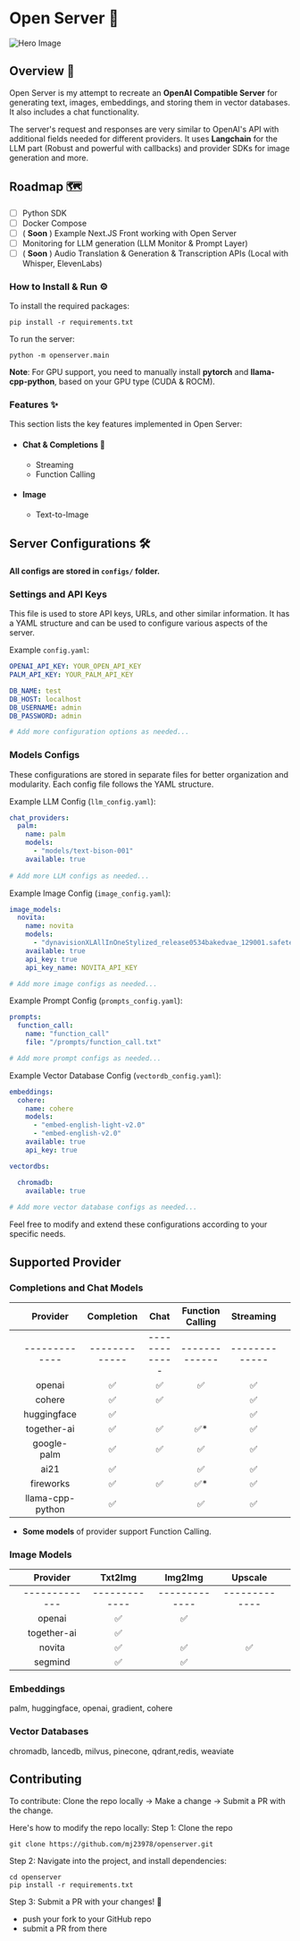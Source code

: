 # Open Server 🚀

![Hero Image](./docs/hero.jpg)


## Overview 📖

Open Server is my attempt to recreate an **OpenAI Compatible Server** for generating text, images, embeddings, and storing them in vector databases. It also includes a chat functionality. 

The server's request and responses are very similar to OpenAI's API with additional fields needed for different providers. It uses **Langchain** for the LLM part (Robust and powerful with callbacks) and provider SDKs for image generation and more.

## Roadmap 🗺️

- [ ] Python SDK
- [ ] Docker Compose
- [ ] ( **Soon** ) Example Next.JS Front working with Open Server
- [ ] Monitoring for LLM generation (LLM Monitor & Prompt Layer)
- [ ] ( **Soon** ) Audio Translation & Generation & Transcription APIs (Local with Whisper, ElevenLabs)

### How to Install & Run ⚙️

To install the required packages:
```
pip install -r requirements.txt
```

To run the server:
```
python -m openserver.main
```

**Note**: For GPU support, you need to manually install **pytorch** and **llama-cpp-python**, based on your GPU type (CUDA & ROCM).

### Features ✨

This section lists the key features implemented in Open Server:

-   #### Chat & Completions 💬
    -   Streaming
    -   Function Calling
    
-   #### Image 
    -   Text-to-Image 


## Server Configurations 🛠️


#### All configs are stored in  `configs/`  folder.


###  Settings and API Keys

This file is used to store API keys, URLs, and other similar information. It has a YAML structure and can be used to configure various aspects of the server.

Example `config.yaml`:
```yaml
OPENAI_API_KEY: YOUR_OPEN_API_KEY
PALM_API_KEY: YOUR_PALM_API_KEY

DB_NAME: test
DB_HOST: localhost
DB_USERNAME: admin
DB_PASSWORD: admin

# Add more configuration options as needed...
```

### Models Configs

These configurations are stored in separate files for better organization and modularity. Each config file follows the YAML structure.

Example LLM Config (`llm_config.yaml`):
```yaml
chat_providers:
  palm:
    name: palm
    models: 
      - "models/text-bison-001"
    available: true
    
# Add more LLM configs as needed...
```

Example Image Config (`image_config.yaml`):
```yaml
image_models:
  novita:
    name: novita
    models:
      - "dynavisionXLAllInOneStylized_release0534bakedvae_129001.safetensors"
    available: true
    api_key: true
    api_key_name: NOVITA_API_KEY

# Add more image configs as needed...
```

Example Prompt Config (`prompts_config.yaml`):
```yaml
prompts:
  function_call:
    name: "function_call"
    file: "/prompts/function_call.txt"

# Add more prompt configs as needed...
```

Example Vector Database Config (`vectordb_config.yaml`):
```yaml
embeddings:
  cohere:
    name: cohere
    models: 
      - "embed-english-light-v2.0"
      - "embed-english-v2.0"
    available: true
    api_key: true

vectordbs:

  chromadb:
    available: true
   
# Add more vector database configs as needed...
```

Feel free to modify and extend these configurations according to your specific needs.

## Supported Provider

### Completions and Chat Models 

|   |     Provider     |   Completion  |      Chat     | Function Calling |   Streaming   |   |
|:-:|:----------------:|:-------------:|:-------------:|:----------------:|:-------------:|:-:|
|   |   -------------  | ------------- | ------------- |   -------------  | ------------- |   |
|   |      openai      |       ✅       |       ✅       |         ✅        |       ✅       |   |
|   |      cohere      |       ✅       |       ✅       |                  |       ✅       |   |
|   |    huggingface   |       ✅       |               |                  |       ✅       |   |
|   |    together-ai   |       ✅       |       ✅       |        ✅*        |       ✅       |   |
|   |    google-palm   |       ✅       |       ✅       |         ✅        |       ✅       |   |
|   |       ai21       |       ✅       |               |         ✅        |       ✅       |   |
|   |     fireworks    |       ✅       |       ✅       |        ✅*        |       ✅       |   |
|   | llama-cpp-python |       ✅       |               |         ✅        |       ✅       |   |

* **Some models** of provider support Function Calling.

### Image Models

|   |    Provider   |    Txt2Img    |    Img2Img    |    Upscale    |   |
|:-:|:-------------:|:-------------:|:-------------:|:-------------:|:-:|
|   | ------------- | ------------- | ------------- | ------------- |   |
|   |     openai    |       ✅       |       ✅       |               |   |
|   |  together-ai  |       ✅       |               |               |   |
|   |     novita    |       ✅       |       ✅       |       ✅       |   |
|   |    segmind    |       ✅       |       ✅       |               |   |

### Embeddings

palm, huggingface, openai, gradient, cohere


### Vector Databases

chromadb, lancedb, milvus, pinecone, qdrant,redis, weaviate

## Contributing
To contribute: Clone the repo locally -> Make a change -> Submit a PR with the change. 

Here's how to modify the repo locally: 
Step 1: Clone the repo 
```
git clone https://github.com/mj23978/openserver.git
```

Step 2: Navigate into the project, and install dependencies: 
```
cd openserver
pip install -r requirements.txt
```

Step 3: Submit a PR with your changes! 🚀
- push your fork to your GitHub repo 
- submit a PR from there 


